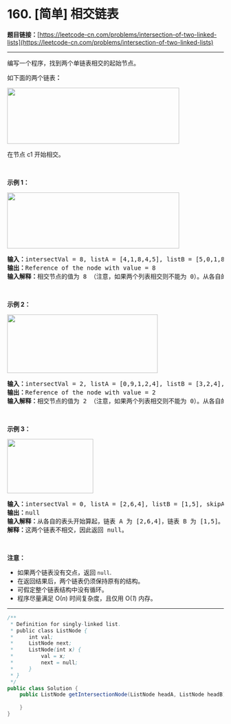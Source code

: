 # 160. [简单] 相交链表

**题目链接：**[https://leetcode-cn.com/problems/intersection-of-two-linked-lists](https://leetcode-cn.com/problems/intersection-of-two-linked-lists)

---

<div class="content__1Y2H">
 <div class="notranslate">
  <p>编写一个程序，找到两个单链表相交的起始节点。</p> 
  <p>如下面的两个链表<strong>：</strong></p> 
  <p><a href="/aliyun-lc-upload/uploads/2018/12/14/160_statement.png"><img style="height: 130px; width: 400px;" src="/aliyun-lc-upload/uploads/2018/12/14/160_statement.png" alt=""></a></p> 
  <p>在节点 c1 开始相交。</p> 
  <p>&nbsp;</p> 
  <p><strong>示例 1：</strong></p> 
  <p><a href="/uploads/2018/12/13/160_example_1.png"><img style="height: 130px; width: 400px;" src="/aliyun-lc-upload/uploads/2018/12/14/160_example_1.png" alt=""></a></p> 
  <pre class="language-text"><strong>输入：</strong>intersectVal = 8, listA = [4,1,8,4,5], listB = [5,0,1,8,4,5], skipA = 2, skipB = 3
<strong>输出：</strong>Reference of the node with value = 8
<strong>输入解释：</strong>相交节点的值为 8 （注意，如果两个列表相交则不能为 0）。从各自的表头开始算起，链表 A 为 [4,1,8,4,5]，链表 B 为 [5,0,1,8,4,5]。在 A 中，相交节点前有 2 个节点；在 B 中，相交节点前有 3 个节点。
</pre> 
  <p>&nbsp;</p> 
  <p><strong>示例&nbsp;2：</strong></p> 
  <p><a href="/uploads/2018/12/13/160_example_2.png"><img style="height: 136px; width: 350px;" src="/aliyun-lc-upload/uploads/2018/12/14/160_example_2.png" alt=""></a></p> 
  <pre class="language-text"><strong>输入：</strong>intersectVal&nbsp;= 2, listA = [0,9,1,2,4], listB = [3,2,4], skipA = 3, skipB = 1
<strong>输出：</strong>Reference of the node with value = 2
<strong>输入解释：</strong>相交节点的值为 2 （注意，如果两个列表相交则不能为 0）。从各自的表头开始算起，链表 A 为 [0,9,1,2,4]，链表 B 为 [3,2,4]。在 A 中，相交节点前有 3 个节点；在 B 中，相交节点前有 1 个节点。
</pre> 
  <p>&nbsp;</p> 
  <p><strong>示例&nbsp;3：</strong></p> 
  <p><a href="/uploads/2018/12/13/160_example_3.png"><img style="height: 126px; width: 200px;" src="/aliyun-lc-upload/uploads/2018/12/14/160_example_3.png" alt=""></a></p> 
  <pre class="language-text"><strong>输入：</strong>intersectVal = 0, listA = [2,6,4], listB = [1,5], skipA = 3, skipB = 2
<strong>输出：</strong>null
<strong>输入解释：</strong>从各自的表头开始算起，链表 A 为 [2,6,4]，链表 B 为 [1,5]。由于这两个链表不相交，所以 intersectVal 必须为 0，而 skipA 和 skipB 可以是任意值。
<strong>解释：</strong>这两个链表不相交，因此返回 null。
</pre> 
  <p>&nbsp;</p> 
  <p><strong>注意：</strong></p> 
  <ul> 
   <li>如果两个链表没有交点，返回 <code>null</code>.</li> 
   <li>在返回结果后，两个链表仍须保持原有的结构。</li> 
   <li>可假定整个链表结构中没有循环。</li> 
   <li>程序尽量满足 O(<em>n</em>) 时间复杂度，且仅用 O(<em>1</em>) 内存。</li> 
  </ul> 
 </div>
</div>

---

```java
/**
 * Definition for singly-linked list.
 * public class ListNode {
 *     int val;
 *     ListNode next;
 *     ListNode(int x) {
 *         val = x;
 *         next = null;
 *     }
 * }
 */
public class Solution {
    public ListNode getIntersectionNode(ListNode headA, ListNode headB) {
        
    }
}
```